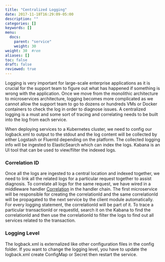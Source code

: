```yaml
---
title: "Centralized Logging"
date: 2017-11-18T16:29:09-05:00
description: ""
categories: []
keywords: []
menu:
  docs:
    parent: "service"
    weight: 30
weight: 30	#rem
aliases: []
toc: false
draft: false
reviewed: true
---
```


Logging is very important for large-scale enterprise applications as it is crucial for the support team to figure out what has happened if something is wrong with the application. Once we move from the monolithic architecture to microservices architecture, logging becomes more complicated as we cannot allow the support team to go to dozens or hundreds VMs or Docker containers to check the log in order to diagnose issues. A centralized logging is a must and some sort of tracing and correlating needs to be built into the log from each service.

When deploying services to a Kubernetes cluster, we need to config our logback.xml to output to the stdout and the log content will be collected by either Logstash or Fluentd depending on the platform. The collected logging info will be ingested to ElasticSearch which can index the logs. Kabana is an UI tool that can be used to view/filter the indexed logs. 

### Correlation ID

Once all the logs are ingested to a central location and indexed together, we need to link all the related logs for a particular request together to assist diagnosis. To correlate all logs for the same request, we have wired in a middleware handler [Correlation][] in the handler chain. The first microservice will be responsible for creating the correlationId and the same correlationId will be propagated to the next service by the client module automatically. For every logging statement, the correlationId will be part of it. To trace a particular transactionId or requestId, search it on the Kabana to find the correlationId and then use the correlationId to filter the logs to find out all services related to the transaction.

### Logging Level

The logback.xml is externalized like other configuration files in the config folder. If you want to change the logging level, you have to update the logback.xml create ConfigMap or Secret then restart the service. 

[Correlation]: /concern/correlation/


 
